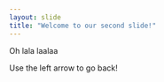 ```yaml
---
layout: slide
title: "Welcome to our second slide!"
---
```

Oh lala laalaa

Use the left arrow to go back!
